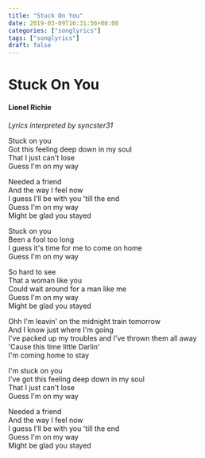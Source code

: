 ```yaml
---
title: "Stuck On You"
date: 2019-03-09T16:31:56+08:00
categories: ["songlyrics"]
tags: ["songlyrics"]
draft: false
---
```

# Stuck On You
#### Lionel Richie
*Lyrics interpreted by syncster31*

Stuck on you<br>
Got this feeling deep down in my soul<br>
That I just can't lose<br>
Guess I'm on my way

Needed a friend<br>
And the way I feel now <br>
I guess I'll be with you 'till the end<br>
Guess I'm on my way<br>
Might be glad you stayed

Stuck on you<br>
Been a fool too long<br>
I guess it's time for me to come on home<br>
Guess I'm on my way

So hard to see<br>
That a woman like you<br>
Could wait around for a man like me<br>
Guess I'm on my way<br>
Might be glad you stayed

Ohh I'm leavin' on the midnight train tomorrow<br>
And I know just where I'm going<br>
I've packed up my troubles and I've thrown them all away<br>
'Cause this time little Darlin'<br>
I'm coming home to stay

I'm stuck on you<br>
I've got this feeling deep down in my soul<br>
That I just can't lose<br>
Guess I'm on my way

Needed a friend<br>
And the way I feel now <br>
I guess I'll be with you 'till the end<br>
Guess I'm on my way<br>
Might be glad you stayed